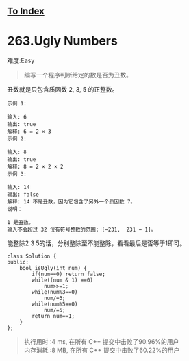 [To Index](/index.md)
---
# 263.Ugly Numbers
难度:Easy
> 编写一个程序判断给定的数是否为丑数。

丑数就是只包含质因数 2, 3, 5 的正整数。

```
示例 1:

输入: 6
输出: true
解释: 6 = 2 × 3
示例 2:

输入: 8
输出: true
解释: 8 = 2 × 2 × 2
示例 3:

输入: 14
输出: false 
解释: 14 不是丑数，因为它包含了另外一个质因数 7。
说明：

1 是丑数。
输入不会超过 32 位有符号整数的范围: [−231,  231 − 1]。
```

能整除2 3 5的话，分别整除至不能整除，看看最后是否等于1即可。  

```
class Solution {
public:
    bool isUgly(int num) {
        if(num==0) return false;
        while((num & 1) ==0)
            num>>=1;
        while(num%3==0)
            num/=3;
        while(num%5==0)
            num/=5;
        return num==1;
    }
};
```

> 执行用时 :4 ms, 在所有 C++ 提交中击败了90.96%的用户   
内存消耗 :8 MB, 在所有 C++ 提交中击败了60.22%的用户
